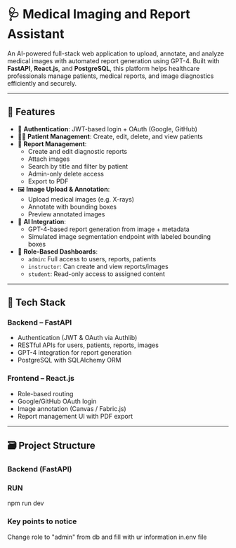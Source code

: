 # 🩺 Medical Imaging and Report Assistant

An AI-powered full-stack web application to upload, annotate, and analyze medical images with automated report generation using GPT-4. Built with **FastAPI**, **React.js**, and **PostgreSQL**, this platform helps healthcare professionals manage patients, medical reports, and image diagnostics efficiently and securely.

---

## 🚀 Features

- 🔐 **Authentication**: JWT-based login + OAuth (Google, GitHub)
- 🧍‍♂️ **Patient Management**: Create, edit, delete, and view patients
- 📝 **Report Management**:
  - Create and edit diagnostic reports
  - Attach images
  - Search by title and filter by patient
  - Admin-only delete access
  - Export to PDF
- 🖼️ **Image Upload & Annotation**:
  - Upload medical images (e.g. X-rays)
  - Annotate with bounding boxes
  - Preview annotated images
- 🤖 **AI Integration**:
  - GPT-4-based report generation from image + metadata
  - Simulated image segmentation endpoint with labeled bounding boxes
- 👥 **Role-Based Dashboards**:
  - `admin`: Full access to users, reports, patients
  - `instructor`: Can create and view reports/images
  - `student`: Read-only access to assigned content

---

## 🧱 Tech Stack

### Backend – FastAPI
- Authentication (JWT & OAuth via Authlib)
- RESTful APIs for users, patients, reports, images
- GPT-4 integration for report generation
- PostgreSQL with SQLAlchemy ORM

### Frontend – React.js
- Role-based routing
- Google/GitHub OAuth login
- Image annotation (Canvas / Fabric.js)
- Report management UI with PDF export

---

## 🗃️ Project Structure

### Backend (FastAPI)

### RUN 
npm run dev

### Key points to notice
Change role to "admin" from db and fill with ur information in.env file
